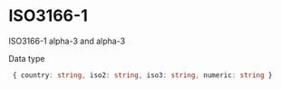 # ISO3166-1
ISO3166-1 alpha-3 and alpha-3

Data type 
```typescript
 { country: string, iso2: string, iso3: string, numeric: string }
```
